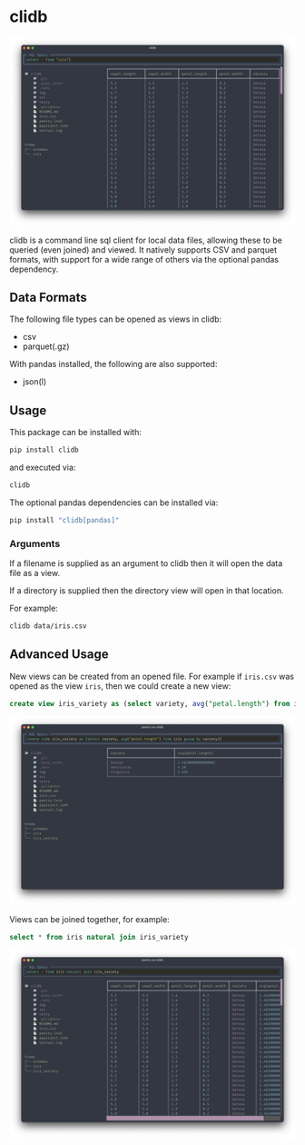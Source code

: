 # clidb

![screenshot](./img/iris.png)

clidb is a command line sql client for local data files, allowing these to be queried (even joined) and viewed. It natively supports CSV and parquet formats, with support for a wide range of others via the optional pandas dependency.

## Data Formats
The following file types can be opened as views in clidb:
- csv
- parquet(.gz)

With pandas installed, the following are also supported:
- json(l)

## Usage

This package can be installed with:

```bash
pip install clidb
```

and executed via:

```bash
clidb
```

The optional pandas dependencies can be installed via:
```bash
pip install "clidb[pandas]"
```

### Arguments

If a filename is supplied as an argument to clidb then it will open the data file as a view.

If a directory is supplied then the directory view will open in that location.

For example:

```bash
clidb data/iris.csv
```

## Advanced Usage
New views can be created from an opened file. For example if `iris.csv` was opened as the view `iris`, then we could create a new view:
```sql
create view iris_variety as (select variety, avg("petal.length") from iris group by variety)
```

![create view](./img/iris_variety.png)

Views can be joined together, for example:
```sql
select * from iris natural join iris_variety
```

![join](./img/iris_join.png)
